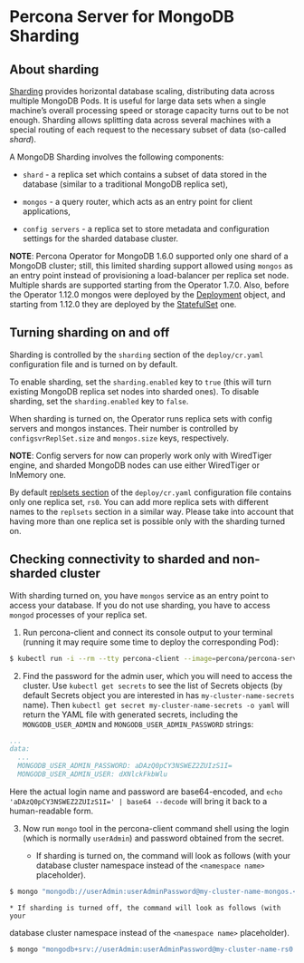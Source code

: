 # Percona Server for MongoDB Sharding

## About sharding

[Sharding](https://docs.mongodb.com/manual/reference/glossary/#term-sharding)
provides horizontal database scaling, distributing data across multiple MongoDB
Pods. It is useful for large data sets when a single machine’s overall
processing speed or storage capacity turns out to be not enough.
Sharding allows splitting data across several machines with a special routing
of each request to the necessary subset of data (so-called *shard*).

A MongoDB Sharding involves the following components:


* `shard` - a replica set which contains a subset of data stored in the
database (similar to a traditional MongoDB replica set),


* `mongos` - a query router, which acts as an entry point for client applications,


* `config servers` - a replica set to store metadata and configuration
settings for the sharded database cluster.

**NOTE**: Percona Operator for MongoDB 1.6.0 supported only one shard of
a MongoDB cluster; still, this limited sharding support allowed using
`mongos` as an entry point instead of provisioning a load-balancer per
replica set node. Multiple shards are supported starting from the Operator
1.7.0. Also, before the Operator 1.12.0 mongos were deployed by the [Deployment](https://kubernetes.io/docs/concepts/workloads/controllers/deployment/)
object, and starting from 1.12.0 they are deployed by the [StatefulSet](https://kubernetes.io/docs/concepts/workloads/controllers/statefulset/) one.

## Turning sharding on and off

Sharding is controlled by the `sharding` section of the `deploy/cr.yaml`
configuration file and is turned on by default.

To enable sharding, set the `sharding.enabled` key to `true` (this will turn
existing MongoDB replica set nodes into sharded ones). To disable sharding, set
the `sharding.enabled` key to `false`.

When sharding is turned on, the Operator runs replica sets with config
servers and mongos instances. Their number is controlled by
`configsvrReplSet.size` and `mongos.size` keys, respectively.

**NOTE**: Config servers for now can properly work only with WiredTiger engine,
and sharded MongoDB nodes can use either WiredTiger or InMemory one.

By default [replsets section](operator.md#operator-replsets-section) of the
`deploy/cr.yaml` configuration file contains only one replica set, `rs0`.
You can add more replica sets with different names to the `replsets` section
in a similar way. Please take into account that having more than one replica set
is possible only with the sharding turned on.

## Checking connectivity to sharded and non-sharded cluster

With sharding turned on, you have `mongos` service as an entry point to access
your database. If you do not use sharding, you have to access `mongod`
processes of your replica set.


1. Run percona-client and connect its console output to your terminal (running
it may require some time to deploy the corresponding Pod):

```bash
$ kubectl run -i --rm --tty percona-client --image=percona/percona-server-mongodb:{{ mongodb44recommended }} --restart=Never -- bash -il
```


2. Find the password for the admin user, which you will need to access the
cluster. Use `kubectl get secrets` to see the list of Secrets objects (by
default Secrets object you are interested in has `my-cluster-name-secrets`
name). Then `kubectl get secret my-cluster-name-secrets -o yaml` will return
the YAML file with generated secrets, including the `MONGODB_USER_ADMIN`
and `MONGODB_USER_ADMIN_PASSWORD` strings:

```yaml
...
data:
  ...
  MONGODB_USER_ADMIN_PASSWORD: aDAzQ0pCY3NSWEZ2ZUIzS1I=
  MONGODB_USER_ADMIN_USER: dXNlckFkbWlu
```

Here the actual login name and password are base64-encoded, and
`echo 'aDAzQ0pCY3NSWEZ2ZUIzS1I=' | base64 --decode` will bring it back to a
human-readable form.


3. Now run `mongo` tool in the percona-client command shell using the login
(which is normally `userAdmin`) and password obtained from the secret.


    * If sharding is turned on, the command will look as follows (with your
database cluster namespace instead of the `<namespace name>`
placeholder).

```bash
$ mongo "mongodb://userAdmin:userAdminPassword@my-cluster-name-mongos.<namespace name>.svc.cluster.local/admin?ssl=false"
```


    * If sharding is turned off, the command will look as follows (with your
database cluster namespace instead of the `<namespace name>`
placeholder).

```bash
$ mongo "mongodb+srv://userAdmin:userAdminPassword@my-cluster-name-rs0.<namespace name>.svc.cluster.local/admin?replicaSet=rs0&ssl=false"
```
